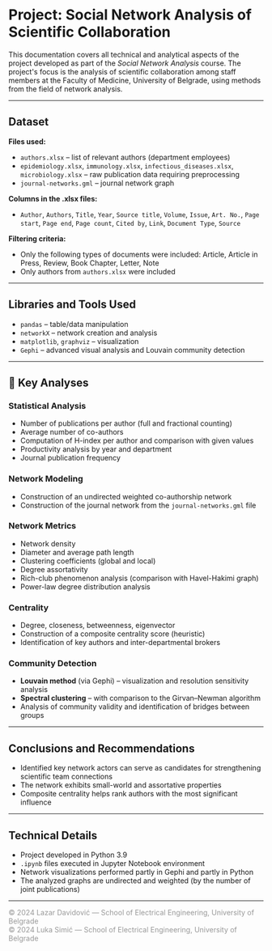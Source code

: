 # Project: Social Network Analysis of Scientific Collaboration

This documentation covers all technical and analytical aspects of the project developed as part of the *Social Network Analysis* course. The project's focus is the analysis of scientific collaboration among staff members at the Faculty of Medicine, University of Belgrade, using methods from the field of network analysis.

---

## Dataset

**Files used:**
- `authors.xlsx` – list of relevant authors (department employees)
- `epidemiology.xlsx`, `immunology.xlsx`, `infectious_diseases.xlsx`, `microbiology.xlsx` – raw publication data requiring preprocessing
- `journal-networks.gml` – journal network graph

**Columns in the .xlsx files:**
- `Author`, `Authors`, `Title`, `Year`, `Source title`, `Volume`, `Issue`, `Art. No.`, `Page start`, `Page end`, `Page count`, `Cited by`, `Link`, `Document Type`, `Source`

**Filtering criteria:**
- Only the following types of documents were included: Article, Article in Press, Review, Book Chapter, Letter, Note
- Only authors from `authors.xlsx` were included

---

## Libraries and Tools Used

- `pandas` – table/data manipulation
- `networkX` – network creation and analysis
- `matplotlib`, `graphviz` – visualization
- `Gephi` – advanced visual analysis and Louvain community detection

---

## 🧾 Key Analyses

### Statistical Analysis
- Number of publications per author (full and fractional counting)
- Average number of co-authors
- Computation of H-index per author and comparison with given values
- Productivity analysis by year and department
- Journal publication frequency

### Network Modeling
- Construction of an undirected weighted co-authorship network
- Construction of the journal network from the `journal-networks.gml` file

### Network Metrics
- Network density
- Diameter and average path length
- Clustering coefficients (global and local)
- Degree assortativity
- Rich-club phenomenon analysis (comparison with Havel-Hakimi graph)
- Power-law degree distribution analysis

### Centrality
- Degree, closeness, betweenness, eigenvector
- Construction of a composite centrality score (heuristic)
- Identification of key authors and inter-departmental brokers

### Community Detection
- **Louvain method** (via Gephi) – visualization and resolution sensitivity analysis
- **Spectral clustering** – with comparison to the Girvan–Newman algorithm
- Analysis of community validity and identification of bridges between groups

---

## Conclusions and Recommendations

- Identified key network actors can serve as candidates for strengthening scientific team connections
- The network exhibits small-world and assortative properties
- Composite centrality helps rank authors with the most significant influence

---

## Technical Details

- Project developed in Python 3.9
- `.ipynb` files executed in Jupyter Notebook environment
- Network visualizations performed partly in Gephi and partly in Python
- The analyzed graphs are undirected and weighted (by the number of joint publications)

---

<p style="color:#999999;">© 2024 Lazar Davidović — School of Electrical Engineering, University of Belgrade<br/>
© 2024 Luka Simić — School of Electrical Engineering, University of Belgrade</p>
